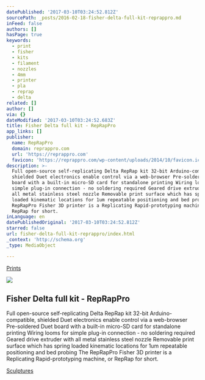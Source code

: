 ```yaml
---
datePublished: '2017-03-10T03:24:52.812Z'
sourcePath: _posts/2016-02-18-fisher-delta-full-kit-reprappro.md
inFeed: false
authors: []
hasPage: true
keywords:
  - print
  - fisher
  - kits
  - filament
  - nozzles
  - 4mm
  - printer
  - pla
  - reprap
  - delta
related: []
author: []
via: {}
dateModified: '2017-03-10T03:24:52.683Z'
title: Fisher Delta full kit - RepRapPro
app_links: []
publisher:
  name: RepRapPro
  domain: reprappro.com
  url: 'https://reprappro.com'
  favicon: 'https://reprappro.com/wp-content/uploads/2014/10/favicon.ico'
description: >-
  Full open-source self-replicating Delta RepRap kit 32-bit Arduino-compatible,
  shielded Duet electronics enable control via a web-browser Pre-soldered Duet
  board with a built-in micro-SD card for standalone printing Wiring looms for
  simple plug-in connection - no soldering required Geared drive extruder with
  all metal stainless steel nozzle Removable print surface which has spring
  loaded kinematic locations for 1um repeatable positioning and bed probing The
  RepRapPro Fisher 3D printer is a Replicating Rapid-prototyping machine, or
  RepRap for short.
inLanguage: en
datePublishedOriginal: '2017-03-10T03:24:52.812Z'
starred: false
url: fisher-delta-full-kit-reprappro/index.html
_context: 'http://schema.org'
_type: MediaObject

---
```

[Prints][0]

<article style=""><img src="https://s3-us-west-2.amazonaws.com/the-grid-img/p/5860acd24c8f5325f7d835f4f3d0fc1c582fb0c6.png" /><h1>Fisher Delta full kit - RepRapPro</h1><p>Full open-source self-replicating Delta RepRap kit 32-bit Arduino-compatible, shielded Duet electronics enable control via a web-browser Pre-soldered Duet board with a built-in micro-SD card for standalone printing Wiring looms for simple plug-in connection - no soldering required Geared drive extruder with all metal stainless steel nozzle Removable print surface which has spring loaded kinematic locations for 1um repeatable positioning and bed probing The RepRapPro Fisher 3D printer is a Replicating Rapid-prototyping machine, or RepRap for short.</p></article>

[Sculptures][0]

[0]: https://thegrid.ai/open-it/spool-holder